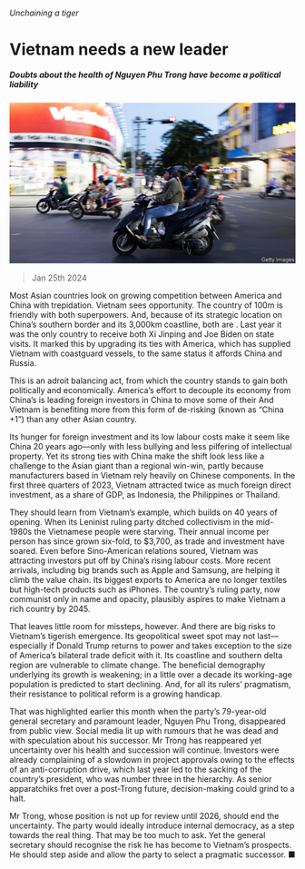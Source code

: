 ###### Unchaining a tiger

# Vietnam needs a new leader 

##### Doubts about the health of Nguyen Phu Trong have become a political liability 

![image](images/20240127_LDP002.jpg) 

> Jan 25th 2024 

Most Asian countries look on growing competition between America and China with trepidation. Vietnam sees opportunity. The country of 100m is friendly with both superpowers. And, because of its strategic location on China’s southern border and its 3,000km coastline, both are . Last year it was the only country to receive both Xi Jinping and Joe Biden on state visits. It marked this by upgrading its ties with America, which has supplied Vietnam with coastguard vessels, to the same status it affords China and Russia.

This is an adroit balancing act, from which the country stands to gain both politically and economically. America’s effort to decouple its economy from China’s is leading foreign investors in China to move some of their  And Vietnam is benefiting more from this form of de-risking (known as “China +1”) than any other Asian country.

Its hunger for foreign investment and its low labour costs make it seem like China 20 years ago—only with less bullying and less pilfering of intellectual property. Yet its strong ties with China make the shift look less like a challenge to the Asian giant than a regional win-win, partly because manufacturers based in Vietnam rely heavily on Chinese components. In the first three quarters of 2023, Vietnam attracted twice as much foreign direct investment, as a share of GDP, as Indonesia, the Philippines or Thailand.

They should learn from Vietnam’s example, which builds on 40 years of opening. When its Leninist ruling party ditched collectivism in the mid-1980s the Vietnamese people were starving. Their annual income per person has since grown six-fold, to $3,700, as trade and investment have soared. Even before Sino-American relations soured, Vietnam was attracting investors put off by China’s rising labour costs. More recent arrivals, including big brands such as Apple and Samsung, are helping it climb the value chain. Its biggest exports to America are no longer textiles but high-tech products such as iPhones. The country’s ruling party, now communist only in name and opacity, plausibly aspires to make Vietnam a rich country by 2045.

That leaves little room for missteps, however. And there are big risks to Vietnam’s tigerish emergence. Its geopolitical sweet spot may not last—especially if Donald Trump returns to power and takes exception to the size of America’s bilateral trade deficit with it. Its coastline and southern delta region are vulnerable to climate change. The beneficial demography underlying its growth is weakening; in a little over a decade its working-age population is predicted to start declining. And, for all its rulers’ pragmatism, their resistance to political reform is a growing handicap.

That was highlighted earlier this month when the party’s 79-year-old general secretary and paramount leader, Nguyen Phu Trong, disappeared from public view. Social media lit up with rumours that he was dead and with speculation about his successor. Mr Trong has reappeared yet uncertainty over his health and succession will continue. Investors were already complaining of a slowdown in project approvals owing to the effects of an anti-corruption drive, which last year led to the sacking of the country’s president, who was number three in the hierarchy. As senior apparatchiks fret over a post-Trong future, decision-making could grind to a halt.

Mr Trong, whose position is not up for review until 2026, should end the uncertainty. The party would ideally introduce internal democracy, as a step towards the real thing. That may be too much to ask. Yet the general secretary should recognise the risk he has become to Vietnam’s prospects. He should step aside and allow the party to select a pragmatic successor. ■ 

